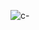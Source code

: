 ![c-](https://user-images.githubusercontent.com/37894863/151707569-3cc7f3ce-ccc6-473b-b2ee-dbc81c70c8f2.png)
